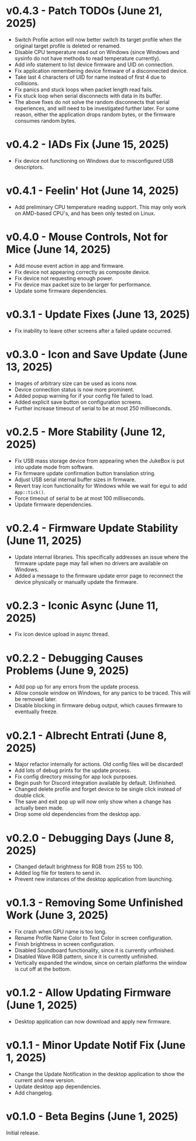 # v0.4.3 - Patch TODOs (June 21, 2025)
- Switch Profile action will now better switch its target profile when the original target profile is deleted or renamed.
- Disable CPU temperature read out on Windows (since Windows and sysinfo do not have methods to read temperature currently).
- Add info statement to list device firmware and UID on connection.
- Fix application remembering device firmware of a disconnected device.
- Take last 4 characters of UID for name instead of first 4 due to collisions.
- Fix panics and stuck loops when packet length read fails.
- Fix stuck loop when serial disconnects with data in its buffer.
- The above fixes do not solve the random disconnects that serial experiences, and will need to be investigated further later. For some reason, either the application drops random bytes, or the firmware consumes random bytes.

# v0.4.2 - IADs Fix (June 15, 2025)
- Fix device not functioning on Windows due to misconfigured USB descriptors.

# v0.4.1 - Feelin' Hot (June 14, 2025)
- Add preliminary CPU temperature reading support. This may only work on AMD-based CPU's, and has been only tested on Linux.

# v0.4.0 - Mouse Controls, Not for Mice (June 14, 2025)
- Add mouse event action in app and firmware.
- Fix device not appearing correctly as composite device.
- Fix device not requesting enough power.
- Fix device max packet size to be larger for performance.
- Update some firmware dependencies.

# v0.3.1 - Update Fixes (June 13, 2025)
- Fix inability to leave other screens after a failed update occurred.

# v0.3.0 - Icon and Save Update (June 13, 2025)
- Images of arbitrary size can be used as icons now.
- Device connection status is now more prominent.
- Added popup warning for if your config file failed to load.
- Added explicit save button on configuration screens.
- Further increase timeout of serial to be at most 250 milliseconds.

# v0.2.5 - More Stability (June 12, 2025)
- Fix USB mass storage device from appearing when the JukeBox is put into update mode from software.
- Fix firmware update confirmation button translation string.
- Adjust USB serial internal buffer sizes in firmware.
- Revert tray icon functionality for Windows while we wait for egui to add `App::tick()`.
- Force timeout of serial to be at most 100 milliseconds.
- Update firmware dependencies.

# v0.2.4 - Firmware Update Stability (June 11, 2025)
- Update internal libraries. This specifically addresses an issue where the firmware update page may fail when no drivers are available on Windows.
- Added a message to the firmware update error page to reconnect the device physically or manually update the firmware.

# v0.2.3 - Iconic Async (June 11, 2025)
- Fix icon device upload in async thread.

# v0.2.2 - Debugging Causes Problems (June 9, 2025)
- Add pop up for any errors from the update process.
- Allow console window on Windows, for any panics to be traced. This will be removed later.
- Disable blocking in firmware debug output, which causes firmware to eventually freeze.

# v0.2.1 - Albrecht Entrati (June 8, 2025)
- Major refactor internally for actions. Old config files will be discarded!
- Add lots of debug prints for the update process.
- Fix config directory missing for app lock purposes.
- Begin push for Discord integration available by default. Unfinished.
- Changed delete profile and forget device to be single click instead of double click.
- The save and exit pop up will now only show when a change has actually been made.
- Drop some old dependencies from the desktop app.

# v0.2.0 - Debugging Days (June 8, 2025)
- Changed default brightness for RGB from 255 to 100.
- Added log file for testers to send in.
- Prevent new instances of the desktop application from launching.

# v0.1.3 - Removing Some Unfinished Work (June 3, 2025)
- Fix crash when GPU name is too long.
- Rename Profile Name Color to Text Color in screen configuration.
- Finish brightness in screen configuration.
- Disabled Soundboard functionality, since it is currently unfinished.
- Disabled Wave RGB pattern, since it is currently unfinished.
- Vertically expanded the window, since on certain platforms the window is cut off at the bottom.

# v0.1.2 - Allow Updating Firmware (June 1, 2025)
- Desktop application can now download and apply new firmware.

# v0.1.1 - Minor Update Notif Fix (June 1, 2025)
- Change the Update Notification in the desktop application to show the current and new version.
- Update desktop app dependencies.
- Add changelog.

# v0.1.0 - Beta Begins (June 1, 2025)
Initial release.
